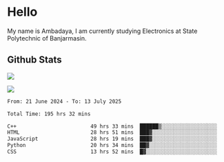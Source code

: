 # Hello

My name is Ambadaya, I am currently studying Electronics at State Polytechnic of Banjarmasin.

## Github Stats
![](https://komarev.com/ghpvc/?username=vorkey&color=41B883&style=for-the-badge)

![](https://readme-stat-vorkey.vercel.app/api/top-langs/?username=vorkey&theme=vue-dark&count_private=true&langs_count=6&size_weight=0.75&count_weight=0.25&layout=compact)

<!-- 
- 👯 I’m looking to collaborate on ... 
- 🤔 I’m looking for help with ...
- 💬 Ask me about ...
- 📫 How to reach me: ...
- 😄 Pronouns: ...
- ⚡ Fun fact: ... -->

<!--START_SECTION:waka-->

```txt
From: 21 June 2024 - To: 13 July 2025

Total Time: 195 hrs 32 mins

C++                        49 hrs 33 mins  ██████▒░░░░░░░░░░░░░░░░░░   25.02 %
HTML                       28 hrs 51 mins  ███▓░░░░░░░░░░░░░░░░░░░░░   14.57 %
JavaScript                 28 hrs 19 mins  ███▓░░░░░░░░░░░░░░░░░░░░░   14.30 %
Python                     20 hrs 34 mins  ██▓░░░░░░░░░░░░░░░░░░░░░░   10.38 %
CSS                        13 hrs 52 mins  █▓░░░░░░░░░░░░░░░░░░░░░░░   07.00 %
```

<!--END_SECTION:waka-->
